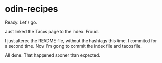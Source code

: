 # odin-recipes
Ready. Let's go. 

Just linked the Tacos page to the index. Proud. 

I just altered the README file, without the hashtags this time. I commited for a second time. Now I'm going to commit the index file and tacos file. 

All done. That happened sooner than expected. 

